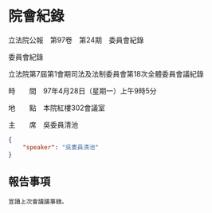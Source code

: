 # 院會紀錄


立法院公報　第97卷　第24期　委員會紀錄

委員會紀錄

立法院第7屆第1會期司法及法制委員會第18次全體委員會議紀錄

時　　間　97年4月28日（星期一）上午9時5分

地　　點　本院紅樓302會議室

主　　席　吳委員清池

```json
{
    "speaker": "吳委員清池"
}

```


## 報告事項


    宣讀上次會議議事錄。

